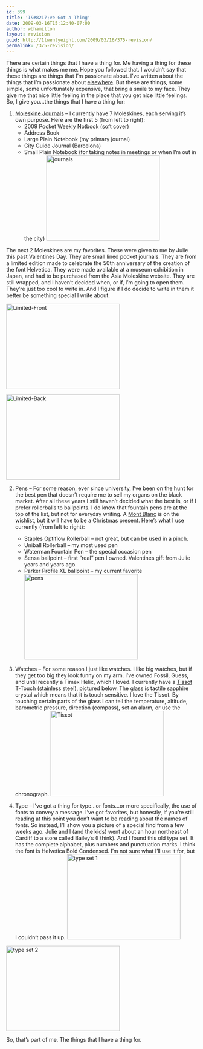 ```yaml
---
id: 399
title: 'I&#8217;ve Got a Thing'
date: 2009-03-16T15:12:40-07:00
author: wbhamilton
layout: revision
guid: http://1twentyeight.com/2009/03/16/375-revision/
permalink: /375-revision/
---
```

There are certain things that I have a thing for. Me having a thing for these things is what makes me me. Hope you followed that. I wouldn&#8217;t say that these things are things that I&#8217;m passionate about. I&#8217;ve written about the things that I&#8217;m passionate about [elsewhere](http://www.thelifeandtimesof.com/2008/12/31/the-obligatory-new-years-post/). But these are things, some simple, some unfortunately expensive, that bring a smile to my face. They give me that nice little feeling in the place that you get nice little feelings. So, I give you&#8230;the things that I have a thing for:

  1. [Moleskine Journals](http://www.moleskine.com/) &#8211; I currently have 7 Moleskines, each serving it&#8217;s own purpose. Here are the first 5 (from left to right): 
      * 2009 Pocket Weekly Notbook (soft cover)
      * Address Book
      * Large Plain Notebook (my primary journal)
      * City Guide Journal (Barcelona)
      * Small Plain Notebook (for taking notes in meetings or when I&#8217;m out in the city)
[<img class="alignnone size-medium wp-image-376" title="journals" src="http://www.thelifeandtimesof.com/wp-content/uploads/2009/03/dscn1013-300x225.jpg" alt="journals" width="300" height="225" />](http://www.thelifeandtimesof.com/wp-content/uploads/2009/03/dscn1013.jpg)

The next 2 Moleskines are my favorites. These were given to me by Julie this past Valentines Day. They are small lined pocket journals. They are from a limited edition made to celebrate the 50th anniversary of the creation of the font Helvetica. They were made available at a museum exhibition in Japan, and had to be purchased from the Asia Moleskine website. They are still wrapped, and I haven&#8217;t decided when, or if, I&#8217;m going to open them. They&#8217;re just too cool to write in. And I figure if I do decide to write in them it better be something special I write about.

[<img class="alignnone size-medium wp-image-377" title="Limited-Front" src="http://www.thelifeandtimesof.com/wp-content/uploads/2009/03/dscn1015-300x225.jpg" alt="Limited-Front" width="300" height="225" />](http://www.thelifeandtimesof.com/wp-content/uploads/2009/03/dscn1015.jpg)

[<img class="alignnone size-medium wp-image-378" title="Limited-Back" src="http://www.thelifeandtimesof.com/wp-content/uploads/2009/03/dscn1016-300x225.jpg" alt="Limited-Back" width="300" height="225" />](http://www.thelifeandtimesof.com/wp-content/uploads/2009/03/dscn1016.jpg)

  2. Pens &#8211; For some reason, ever since university, I&#8217;ve been on the hunt for the best pen that doesn&#8217;t require me to sell my organs on the black market. After all these years I still haven&#8217;t decided what the best is, or if I prefer rollerballs to ballpoints. I do know that fountain pens are at the top of the list, but not for everyday writing. A [Mont Blanc](http://www.montblanc.com/products/26.php) is on the wishlist, but it will have to be a Christmas present. Here&#8217;s what I use currently (from left to right): 
      * Staples Optiflow Rollerball &#8211; not great, but can be used in a pinch.
      * Uniball Rollerball &#8211; my most used pen
      * Waterman Fountain Pen &#8211; the special occasion pen
      * Sensa ballpoint &#8211; first &#8220;real&#8221; pen I owned. Valentines gift from Julie years and years ago.
      * Parker Profile XL ballpoint &#8211; my current favorite
[<img class="alignnone size-medium wp-image-379" title="pens" src="http://www.thelifeandtimesof.com/wp-content/uploads/2009/03/dscn1017-300x225.jpg" alt="pens" width="300" height="225" />](http://www.thelifeandtimesof.com/wp-content/uploads/2009/03/dscn1017.jpg)

  3. Watches &#8211; For some reason I just like watches. I like big watches, but if they get too big they look funny on my arm. I&#8217;ve owned Fossil, Guess, and until recently a Timex Helix, which I loved. I currently have a [Tissot](http://www.tissot.ch/products/) T-Touch (stainless steel), pictured below. The glass is tactile sapphire crystal which means that it is touch sensitive. I love the Tissot. By touching certain parts of the glass I can tell the temperature, altitude, barometric pressure, direction (compass), set an alarm, or use the chronograph.
[<img class="alignnone size-medium wp-image-380" title="Tissot" src="http://www.thelifeandtimesof.com/wp-content/uploads/2009/03/dscn1021-300x225.jpg" alt="Tissot" width="300" height="225" />](http://www.thelifeandtimesof.com/wp-content/uploads/2009/03/dscn1021.jpg)

  4. Type &#8211; I&#8217;ve got a thing for type&#8230;or fonts&#8230;or more specifically, the use of fonts to convey a message. I&#8217;ve got favorites, but honestly, if you&#8217;re still reading at this point you don&#8217;t want to be reading about the names of fonts. So instead, I&#8217;ll show you a picture of a special find from a few weeks ago. Julie and I (and the kids) went about an hour northeast of Cardiff to a store called Bailey&#8217;s (I think). And I found this old type set. It has the complete alphabet, plus numbers and punctuation marks. I think the font is Helvetica Bold Condensed. I&#8217;m not sure what I&#8217;ll use it for, but I couldn&#8217;t pass it up.
[<img class="alignnone size-medium wp-image-381" title="type set 1" src="http://www.thelifeandtimesof.com/wp-content/uploads/2009/03/dscn1024-300x225.jpg" alt="type set 1" width="300" height="225" />](http://www.thelifeandtimesof.com/wp-content/uploads/2009/03/dscn1024.jpg)

[<img class="alignnone size-medium wp-image-382" title="type set 2" src="http://www.thelifeandtimesof.com/wp-content/uploads/2009/03/dscn1025-300x225.jpg" alt="type set 2" width="300" height="225" />](http://www.thelifeandtimesof.com/wp-content/uploads/2009/03/dscn1025.jpg)</ol> 

So, that&#8217;s part of me. The things that I have a thing for.